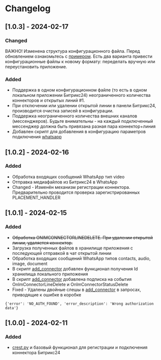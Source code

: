 # Changelog

## [1.0.3] - 2024-02-17
### Changed
ВАЖНО! Изменена структура конфигурационного файла. Перед обновлением ознакомьтесь с [примером](example/I29bPabawXtNqRtz4Q76.json). Есть два варианта привести конфигурационные файлы к новому формату: переделать вручную или переустановить приложение.
### Added
+  Поддержка в одном конфигурационном файле (то есть в одном локальном приложении Битрикс24) неограниченного количества коннекторов и открытых линий #1.
+  При отключении или удалении открытой линии в панели Битрикс24, производится очистка записей в конфигурации.
+  Поддержка неограниченного количества внешних каналов (мессенджеров). Будьте внимательны - на каждый подключенный мессенджер должна быть привязана разная пара коннектор+линия
+ Добавлен скрипт для добавления в конфигурацию параметров подключения [whatsapp](tools/add_whatsapp.py)

## [1.0.2] - 2024-02-16
### Added
+  Обработка входящих сообщений WhatsApp тип video
+  Отправка медиафайлов из Битрикс24 в WhatsApp
+ Changed - Изменён механизм регистрации коннектора. Предварительно проводится проверка зарегистрированных PLACEMENT_HANDLER

## [1.0.1] - 2024-02-15
### Added
+  ~~Обработка ONIMCONNECTORLINEDELETE. При удалении открытой линии, удаляется коннектор.~~
+  Загрузка полученных файлов в хранилище приложения с последующей отправкой в чат открытой линии
+  Обработка входящих сообщений WhatsApp типов contacts, audio, image, document
+  В скрипт [add_connector](tools/add_connector.py) добавлен функционал получения Id хранилища локального приложения
+  В скрипт [add_connector](tools/add_connector.py) добавлена подписка на события OnImConnectorLineDelete и OnImConnectorStatusDelete
+ Fixed - Удалены двойные слешы в [add_connector](tools/add_connector.py) в запросах, приводящие к ошибке в коробке 
```
{'error': 'NO_AUTH_FOUND', 'error_description': 'Wrong authorization data'} 
```

## [1.0.0] - 2024-02-11
### Added
+  [crest.py](crest.py) и базовый функционал для регистрации и подключения коннектора Битрикс24
